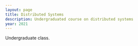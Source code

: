 ```yaml
---
layout: page
title: Distributed Systems
description: Undergraduated course on distributed systems
year: 2021
---
```


Undergraduate class.
